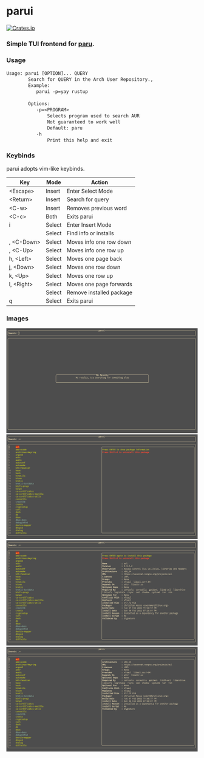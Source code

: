 # parui
[![Crates.io](https://img.shields.io/crates/v/parui)](https://crates.io/crates/parui)

### Simple TUI frontend for [paru](https://github.com/morganamilo/paru).

### Usage

```
Usage: parui [OPTION]... QUERY
        Search for QUERY in the Arch User Repository.,
        Example:
           parui -p=yay rustup

        Options:
           -p=<PROGRAM>
               Selects program used to search AUR
               Not guaranteed to work well
               Default: paru
           -h
               Print this help and exit
```

### Keybinds

parui adopts vim-like keybinds.

| Key                | Mode   | Action                   |
|--------------------|--------|--------------------------|
| \<Escape\>         | Insert | Enter Select Mode        |
| \<Return\>         | Insert | Search for query         |
| \<C-w\>            | Insert | Removes previous word    |
| \<C-c\>            | Both   | Exits parui              |
| i                  | Select | Enter Insert Mode        |
| <Return>           | Select | Find info or installs    |
| <C-j>, \<C-Down\>  | Select | Moves info one row down  |
| <C-k>, \<C-Up\>    | Select | Moves info one row up    |
| h, \<Left\>        | Select | Moves one page back      |
| j, \<Down\>        | Select | Moves one row down       |
| k, \<Up\>          | Select | Moves one row up         |
| l, \<Right\>       | Select | Moves one page forwards  |
| <S-R>              | Select | Remove installed package |
| q                  | Select | Exits parui              |

### Images
![Start Screen](images/start.png)
![Search](images/search.png)
![Info](images/info.png)
![Info Scrolling](images/info_scrolling.png)

